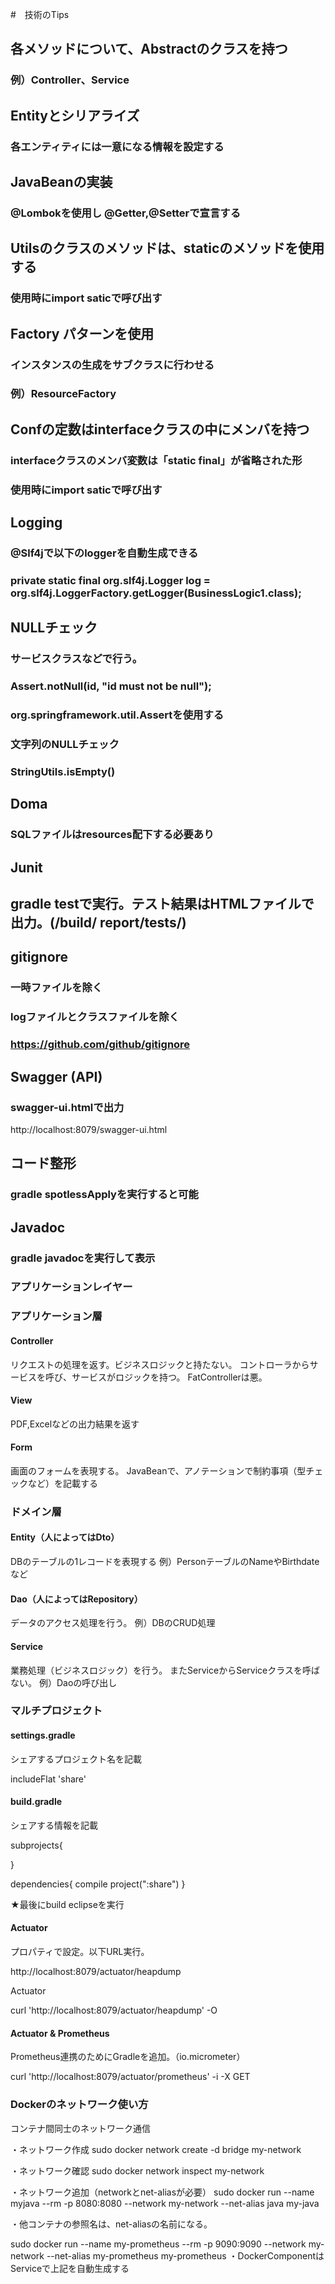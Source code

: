 #　技術のTips

## 各メソッドについて、Abstractのクラスを持つ
###   例）Controller、Service

## Entityとシリアライズ
### 各エンティティには一意になる情報を設定する

## JavaBeanの実装
###   @Lombokを使用し @Getter,@Setterで宣言する

## Utilsのクラスのメソッドは、staticのメソッドを使用する
### 使用時にimport saticで呼び出す

## Factory パターンを使用
###   インスタンスの生成をサブクラスに行わせる
###   例）ResourceFactory

## Confの定数はinterfaceクラスの中にメンバを持つ
### interfaceクラスのメンバ変数は「static final」が省略された形
### 使用時にimport saticで呼び出す

## Logging
### @Slf4jで以下のloggerを自動生成できる
### private static final org.slf4j.Logger log = org.slf4j.LoggerFactory.getLogger(BusinessLogic1.class);

## NULLチェック
### サービスクラスなどで行う。
### Assert.notNull(id, "id must not be null");
### org.springframework.util.Assertを使用する
### 文字列のNULLチェック
### StringUtils.isEmpty()

## Doma
### SQLファイルはresources配下する必要あり

## Junit
## gradle testで実行。テスト結果はHTMLファイルで出力。(/build/	report/tests/)

## gitignore
### 一時ファイルを除く
### logファイルとクラスファイルを除く
### https://github.com/github/gitignore

## Swagger (API)
### swagger-ui.htmlで出力

http://localhost:8079/swagger-ui.html

## コード整形
### gradle spotlessApplyを実行すると可能

## Javadoc
### gradle javadocを実行して表示

###  アプリケーションレイヤー

### アプリケーション層

#### Controller
リクエストの処理を返す。ビジネスロジックと持たない。
コントローラからサービスを呼び、サービスがロジックを持つ。
FatControllerは悪。

#### View
PDF,Excelなどの出力結果を返す

#### Form
画面のフォームを表現する。
JavaBeanで、アノテーションで制約事項（型チェックなど）を記載する

### ドメイン層

#### Entity（人によってはDto）
DBのテーブルの1レコードを表現する
例）PersonテーブルのNameやBirthdateなど

#### Dao（人によってはRepository）
データのアクセス処理を行う。
例）DBのCRUD処理

#### Service
業務処理（ビジネスロジック）を行う。
またServiceからServiceクラスを呼ばない。
例）Daoの呼び出し

### マルチプロジェクト

#### settings.gradle
シェアするプロジェクト名を記載

includeFlat 'share'


#### build.gradle
シェアする情報を記載

subprojects{

}

dependencies{
	compile project(":share")
}

★最後にbuild eclipseを実行

#### Actuator

プロパティで設定。以下URL実行。

http://localhost:8079/actuator/heapdump

Actuator

curl 'http://localhost:8079/actuator/heapdump' -O

#### Actuator & Prometheus

Prometheus連携のためにGradleを追加。（io.micrometer）

curl 'http://localhost:8079/actuator/prometheus' -i -X GET


### Dockerのネットワーク使い方

コンテナ間同士のネットワーク通信

・ネットワーク作成
sudo docker network create -d bridge my-network

・ネットワーク確認
sudo docker network inspect my-network

・ネットワーク追加（networkとnet-aliasが必要）
sudo docker run --name myjava --rm -p 8080:8080 --network my-network --net-alias java my-java

・他コンテナの参照名は、net-aliasの名前になる。

sudo docker run --name my-prometheus --rm -p 9090:9090 --network my-network --net-alias my-prometheus my-prometheus
・DockerComponentはServiceで上記を自動生成する

